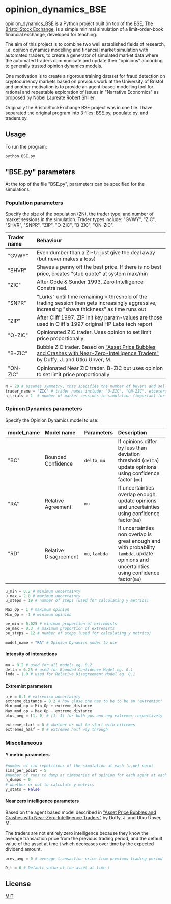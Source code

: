 # opinion_dynamics_BSE

opinion_dynamics_BSE is a Python project built on top of the BSE, [The Bristol
Stock Exchange](https://github.com/davecliff/BristolStockExchange), is a simple minimal simulation of a limit-order-book financial
exchange, developed for teaching.

The aim of this project is to combine two well established fields of research, i.e. opinion dynamics modelling and financial market simulation with automated traders, to create a generator of simulated market data where the automated traders communicate and update their "opinions" according to generally trusted opinion dynamics models.

One motivation is to create a rigorous training dataset for fraud detection on cryptocurrency markets based on previous work at the University of Bristol and another motivation is to provide an agent-based modelling tool for rational and repeatable exploration of issues in "Narrative Economics" as proposed by Nobel Laureate Robert Shiller.

Originally the BristolStockExchange BSE project was in one file.
I have separated the original program into 3 files: BSE.py, populate.py, and traders.py.

## Usage

To run the program:
```bash
python BSE.py
```

## "BSE.py" parameters

At the top of the file "BSE.py", parameters can be specified for the simulations.

### Population parameters

Specify the size of the population (2N), the trader type, and number of market sessions in the simulation.
Trader types include: "GVWY", "ZIC", "SHVR", "SNPR", "ZIP", "O-ZIC", "B-ZIC", "ON-ZIC".

| Trader name   | Behaviour     |
| :------------- |:-------------|
| "GVWY"        | Even dumber than a ZI-U: just give the deal away (but never makes a loss) |
| "SHVR"        | Shaves a penny off the best price. If there is no best price, creates "stub quote" at system max/min |
| "ZIC"         | After Gode & Sunder 1993. Zero Intelligence Constrained.|
| "SNPR" | "Lurks" until time remaining < threshold of the trading session then gets increasingly aggressive, increasing "shave thickness" as time runs out     |
| "ZIP" | After Cliff 1997. ZIP init key param-values are those used in Cliff's 1997 original HP Labs tech report|
| "O-ZIC"| Opinionated ZIC trader. Uses opinion to set limit price proportionally|
| "B-ZIC"| Bubble ZIC trader. Based on ["Asset Price Bubbles and Crashes with Near-Zero-Intelligence Traders"](https://doi.org/10.1007/s00199-004-0570-9) by Duffy, J. and Utku Ünver, M.|
| "ON-ZIC"| Opinionated Near ZIC trader. B-ZIC but uses opinion to set limit price proportionally|

```python
N = 20 # assumes symmetry, this specifies the number of buyers and sellers respectively
trader_name = "ZIC" # trader names include: "O-ZIC", "ON-ZIC", etcetera (see populate.py)
n_trials = 1  # number of market sessions in simulation (important for ON-ZIC)
```

### Opinion Dynamics parameters

Specify the Opinion Dynamics model to use:

| model_name  | Model name | Parameters | Description
| :--|:--|:--|:--|
| "BC" | Bounded Confidence| ```delta```, ```mu```|If opinions differ by less than deviation threshold (```delta```) update opinions using confidence factor (```mu```) |
| "RA" | Relative Agreement| ```mu```|If uncertainties overlap enough, update opinions and uncertainties using confidence factor(```mu```) |
| "RD" | Relative Disagreement|```mu```, ```lambda``` |If uncertainties non overlap is great enough and with probability ```lambda```, update opinions and uncertainties using confidence factor(```mu```) |

```python
u_min = 0.2 # minimum uncertainty
u_max = 2.0 # maximum uncertainty
u_steps = 19 # number of steps (used for calculating y metrics)

Max_Op = 1 # maximum opinion
Min_Op = -1 # minimum opinion

pe_min = 0.025 # minimum proportion of extremists
pe_max = 0.3  # maximum proportion of extremists
pe_steps = 12 # number of steps (used for calculating y metrics)

model_name = "RA" # Opinion Dynamics model to use

```

#### Intensity of interactions
```python
mu = 0.2 # used for all models eg. 0.2
delta = 0.25 # used for Bounded Confidence Model eg. 0.1
lmda = 1.0 # used for Relative Disagreement Model eg. 0.1
```

#### Extremist parameters
```python
u_e = 0.1 # extremism uncertainty
extreme_distance = 0.2 # how close one has to be to be an "extremist"
Min_mod_op = Min_Op + extreme_distance
Max_mod_op = Max_Op - extreme_distance
plus_neg = [1, 0] # [1, 1] for both pos and neg extremes respectively

extreme_start = 0 # whether or not to start with extremes
extremes_half = 0 # extremes half way through

```

### Miscellaneous
#### Y metric parameters

```python
#number of iid repetitions of the simulation at each (u,pe) point
sims_per_point = 5
#number of runs to dump as timeseries of opinion for each agent at each (u,pe)
n_dumps = 0
# whether or not to calculate y metrics
y_stats = False
```

#### Near zero intelligence parameters

Based on the agent based model described in ["Asset Price Bubbles and Crashes with Near-Zero-Intelligence Traders"](https://doi.org/10.1007/s00199-004-0570-9) by Duffy, J. and Utku Ünver, M.

The traders are not entirely zero intelligence because they know the average transaction price from the previous trading period, and the default value of the asset at time t which decreases over time by the expected dividend amount.

```python
prev_avg = 0 # average transaction price from previous trading period

D_t = 0 # Default value of the asset at time t
```

## License
[MIT](https://choosealicense.com/licenses/mit/)
